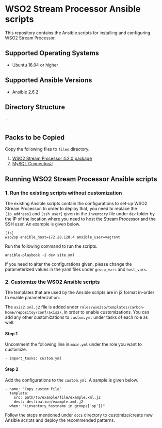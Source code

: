 # WSO2 Stream Processor Ansible scripts

This repository contains the Ansible scripts for installing and configuring WSO2 Stream Processor.

## Supported Operating Systems

- Ubuntu 16.04 or higher
## Supported Ansible Versions

- Ansible 2.6.2

## Directory Structure
```
.


```

## Packs to be Copied

Copy the following files to `files` directory.

1. [WSO2 Stream Processor 4.2.0 package](https://wso2.com/analytics-and-stream-processing/install/)
2. [MySQL Connector/J](https://dev.mysql.com/downloads/connector/j/5.1.html)

## Running WSO2 Stream Processor Ansible scripts

### 1. Run the existing scripts without customization
The existing Ansible scripts contain the configurations to set-up WSO2 Stream Processor. In order to deploy that, you need to replace the `[ip_address]` and `[ssh_user]` given in the `inventory` file under `dev` folder by the IP of the location where you need to host the Stream Processor and the SSH user. An example is given below.
```
[is]
wso2sp ansible_host=172.28.128.4 ansible_user=vagrant
```

Run the following command to run the scripts.

`ansible-playbook -i dev site.yml`

If you need to alter the configurations given, please change the parameterized values in the yaml files under `group_vars` and `host_vars`.

### 2. Customize the WSO2 Ansible scripts

The templates that are used by the Ansible scripts are in j2 format in-order to enable parameterization.

The `axis2.xml.j2` file is added under `roles/wso2sp/templates/carbon-home/repositoy/conf/axis2/`, in order to enable customizations. You can add any other customizations to `custom.yml` under tasks of each role as well.

#### Step 1
Uncomment the following line in `main.yml` under the role you want to customize.
```
- import_tasks: custom.yml
```

#### Step 2
Add the configurations to the `custom.yml`. A sample is given below.

```
- name: "Copy custom file"
  template:
    src: path/to/example/file/example.xml.j2
    dest: destination/example.xml.j2
  when: "(inventory_hostname in groups['sp'])"
```

Follow the steps mentioned under `docs` directory to customize/create new Ansible scripts and deploy the recommended patterns.
